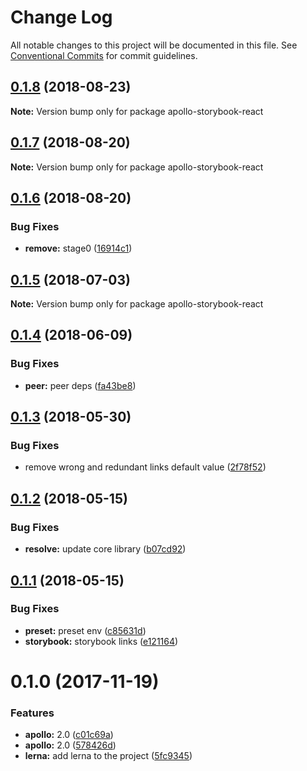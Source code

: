 # Change Log

All notable changes to this project will be documented in this file.
See [Conventional Commits](https://conventionalcommits.org) for commit guidelines.

<a name="0.1.8"></a>
## [0.1.8](https://github.com/abhiaiyer91/apollo-storybook-decorator/compare/apollo-storybook-react@0.1.7...apollo-storybook-react@0.1.8) (2018-08-23)




**Note:** Version bump only for package apollo-storybook-react

<a name="0.1.7"></a>
## [0.1.7](https://github.com/abhiaiyer91/apollo-storybook-decorator/compare/apollo-storybook-react@0.1.6...apollo-storybook-react@0.1.7) (2018-08-20)




**Note:** Version bump only for package apollo-storybook-react

<a name="0.1.6"></a>
## [0.1.6](https://github.com/abhiaiyer91/apollo-storybook-decorator/compare/apollo-storybook-react@0.1.5...apollo-storybook-react@0.1.6) (2018-08-20)


### Bug Fixes

* **remove:** stage0 ([16914c1](https://github.com/abhiaiyer91/apollo-storybook-decorator/commit/16914c1))




<a name="0.1.5"></a>
## [0.1.5](https://github.com/abhiaiyer91/apollo-storybook-decorator/compare/apollo-storybook-react@0.1.4...apollo-storybook-react@0.1.5) (2018-07-03)




**Note:** Version bump only for package apollo-storybook-react

<a name="0.1.4"></a>
## [0.1.4](https://github.com/abhiaiyer91/apollo-storybook-decorator/compare/apollo-storybook-react@0.1.3...apollo-storybook-react@0.1.4) (2018-06-09)


### Bug Fixes

* **peer:** peer deps ([fa43be8](https://github.com/abhiaiyer91/apollo-storybook-decorator/commit/fa43be8))




<a name="0.1.3"></a>
## [0.1.3](https://github.com/abhiaiyer91/apollo-storybook-decorator/compare/apollo-storybook-react@0.1.2...apollo-storybook-react@0.1.3) (2018-05-30)


### Bug Fixes

* remove wrong and redundant links default value ([2f78f52](https://github.com/abhiaiyer91/apollo-storybook-decorator/commit/2f78f52))




<a name="0.1.2"></a>
## [0.1.2](https://github.com/abhiaiyer91/apollo-storybook-decorator/compare/apollo-storybook-react@0.1.1...apollo-storybook-react@0.1.2) (2018-05-15)


### Bug Fixes

* **resolve:** update core library ([b07cd92](https://github.com/abhiaiyer91/apollo-storybook-decorator/commit/b07cd92))




<a name="0.1.1"></a>
## [0.1.1](https://github.com/abhiaiyer91/apollo-storybook-decorator/compare/apollo-storybook-react@0.1.0...apollo-storybook-react@0.1.1) (2018-05-15)


### Bug Fixes

* **preset:** preset env ([c85631d](https://github.com/abhiaiyer91/apollo-storybook-decorator/commit/c85631d))
* **storybook:** storybook links ([e121164](https://github.com/abhiaiyer91/apollo-storybook-decorator/commit/e121164))




<a name="0.1.0"></a>
# 0.1.0 (2017-11-19)


### Features

* **apollo:** 2.0 ([c01c69a](https://github.com/abhiaiyer91/apollo-storybook-decorator/commit/c01c69a))
* **apollo:** 2.0 ([578426d](https://github.com/abhiaiyer91/apollo-storybook-decorator/commit/578426d))
* **lerna:** add lerna to the project ([5fc9345](https://github.com/abhiaiyer91/apollo-storybook-decorator/commit/5fc9345))
